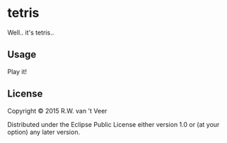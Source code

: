 # tetris

Well.. it's tetris..

## Usage

Play it!

## License

Copyright © 2015 R.W. van 't Veer

Distributed under the Eclipse Public License either version 1.0 or (at
your option) any later version.
